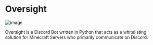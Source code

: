 # Oversight
![image](https://user-images.githubusercontent.com/28925758/114110134-ce695480-98a4-11eb-99e3-7743ebc26ecb.png)


Oversight is a Discord Bot written in Python that acts as a whitelisting solution for Minecraft Servers who primarily communicate on Discord. 

